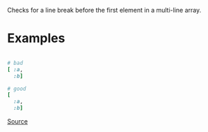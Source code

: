 
Checks for a line break before the first element in a
multi-line array.

# Examples

```ruby

# bad
[ :a,
  :b]

# good
[
  :a,
  :b]
```

[Source](http://www.rubydoc.info/gems/rubocop/RuboCop/Cop/Layout/FirstArrayElementLineBreak)
